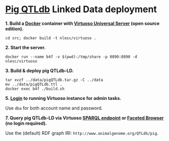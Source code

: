 # [Pig QTLdb](http://www.animalgenome.org/QTLdb/pig) Linked Data deployment

**1. Build a [Docker](https://www.docker.com/) container with [Virtuoso Universal Server](http://virtuoso.openlinksw.com/) (open source edition).**

`cd src; docker build -t nlesc/virtuoso .`

**2. Start the server.**

`docker run --name b4f -v $(pwd):/tmp/share -p 8890:8890 -d nlesc/virtuoso`

**3. Build & deploy pig QTLdb-LD.**

<pre><code>tar xvzf ../data/pigQTLdb.tar.gz -C ../data
mv ../data/pigQTLdb.ttl .
docker exec b4f ./build.sh
</code></pre>

**5. [Login](http://localhost:8890/conductor) to running Virtuoso instance for admin tasks.**

Use `dba` for both account name and password.

**7. Query pig QTLdb-LD via Virtuoso [SPARQL endpoint](http://localhost:8890/sparql) or [Faceted Browser](http://localhost:8890/fct/) (no login required).**

Use the (default) RDF graph IRI: `http://www.animalgenome.org/QTLdb/pig`.
